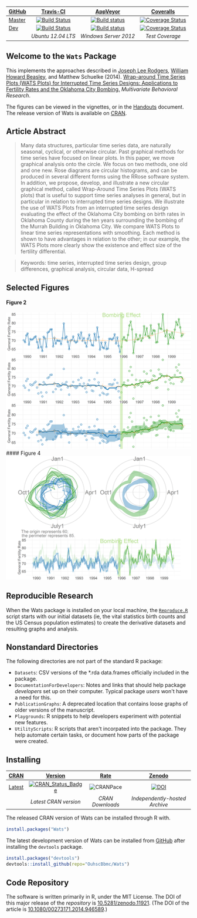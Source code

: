 <!-- rmarkdown v1 -->

| [GitHub](https://github.com/OuhscBbmc/Wats) | [Travis-CI](https://travis-ci.org/OuhscBbmc/Wats/builds) | [AppVeyor](https://ci.appveyor.com/project/wibeasley/Wats/history) | [Coveralls](https://coveralls.io/r/OuhscBbmc/Wats) |
| :----- | :---------------------------: | :-----------------------------: | :-------: |
| [Master](https://github.com/OuhscBbmc/Wats/tree/master) | [![Build Status](https://travis-ci.org/OuhscBbmc/Wats.svg?branch=master)](https://travis-ci.org/OuhscBbmc/Wats) | [![Build status](https://ci.appveyor.com/api/projects/status/2wkbuwqcmog4nhxf/branch/master?svg=true)](https://ci.appveyor.com/project/wibeasley/wats/branch/master) | [![Coverage Status](https://coveralls.io/repos/OuhscBbmc/Wats/badge.svg?branch=master)](https://coveralls.io/r/OuhscBbmc/Wats?branch=master) |
| [Dev](https://github.com/OuhscBbmc/Wats/tree/dev) | [![Build Status](https://travis-ci.org/OuhscBbmc/Wats.svg?branch=dev)](https://travis-ci.org/OuhscBbmc/Wats) | [![Build status](https://ci.appveyor.com/api/projects/status/2wkbuwqcmog4nhxf/branch/dev?svg=true)](https://ci.appveyor.com/project/wibeasley/wats/branch/dev) | [![Coverage Status](https://coveralls.io/repos/OuhscBbmc/Wats/badge.svg?branch=dev)](https://coveralls.io/r/OuhscBbmc/Wats?branch=dev) | -- |
| | *Ubuntu 12.04 LTS* | *Windows Server 2012* | *Test Coverage* | *Independently-hosted Archive* |

## Welcome to the `Wats` Package
This implements the approaches described in
[Joseph Lee Rodgers](http://www.vanderbilt.edu/psychological_sciences/bio/joe-rodgers), [William Howard Beasley](https://scholar.google.com/citations?user=ffsJTC0AAAAJ), and Matthew Schuelke (2014).
[Wrap-around Time Series Plots (WATS Plots) for Interrupted Time Series Designs:
Applications to Fertility Rates and the Oklahoma City Bombing.](http://www.tandfonline.com/doi/abs/10.1080/00273171.2014.946589) *Multivariate Behavioral Research*.

The figures can be viewed in the vignettes, or in the [Handouts](https://github.com/OuhscBbmc/Wats/blob/master/UtilityScripts/Handouts.md) document.  The release version of Wats is available on [CRAN](http://cran.r-project.org/web/packages/Wats/).

## Article Abstract
> Many data structures, particular time series data, are naturally seasonal, cyclical, or otherwise circular.  Past graphical methods for time series have focused on linear plots.  In this paper, we move graphical analysis onto the circle.  We focus on two methods, one old and one new.  Rose diagrams are circular histograms, and can be produced in several different forms using the RRose software system.  In addition, we propose, develop, and illustrate a new circular graphical method, called Wrap-Around Time Series Plots (WATS plots) that is useful to support time series analyses in general, but in particular in relation to interrupted time series designs.  We illustrate the use of WATS Plots from an interrupted time series design evaluating the effect of the Oklahoma City bombing on birth rates in Oklahoma County during the ten years surrounding the bombing of the Murrah Building in Oklahoma City.  We compare WATS Plots to linear time series representations with smoothing.  Each method is shown to have advantages in relation to the other; in our example, the WATS Plots more clearly show the existence and effect size of the fertility differential.

> Keywords:  time series, interrupted time series design, group differences, graphical analysis, circular data, H-spread

## Selected Figures
#### Figure 2

<img src="./vignettes/figure_mbr_rmd/Figure2Stylized-1.png" alt="Figure2Stylized" style="width: 600px;"/>
#### Figure 4

<img src="./vignettes/figure_mbr_rmd/Figure6-1.png" alt="Figure6" style="width: 600px;"/>

## Reproducible Research
When the Wats package is installed on your local machine, the [`Reproduce.R`](https://github.com/OuhscBbmc/Wats/blob/master/UtilityScripts/Reproduce.R) script starts with our initial datasets (ie, the vital statistics birth counts and the US Census population estimates) to create the derivative datasets and resulting graphs and analysis.

## Nonstandard Directories
The following directories are not part of the standard R package:
 * `Datasets`: CSV versions of the *.rda data.frames officially included in the package.
 * `DocumentationForDevelopers`: Notes and links that should help package *developers* set up on their computer.  Typical package *users* won't have a need for this.
 * `PublicationGraphs`: A deprecated location that contains loose graphs of older versions of the manuscript.
 * `Playgrounds`: R snippets to help developers experiment with potential new features.
 * `UtilityScripts`: R scripts that aren't incorpated into the package.  They help automate certain tasks, or document how parts of the package were created.

## Installing 

| [CRAN](http://cran.rstudio.com/) | [Version](http://cran.r-project.org/web/packages/Wats/) | [Rate](http://cranlogs.r-pkg.org/) | [Zenodo](https://zenodo.org/search?ln=en&p=redcapr) | 
|  :---- | :----: | :----: | :----: |
| [Latest](http://cran.r-project.org/web/packages/Wats/) | [![CRAN_Status_Badge](http://www.r-pkg.org/badges/version/Wats)](http://cran.r-project.org/web/packages/Wats) | ![CRANPace](http://cranlogs.r-pkg.org/badges/Wats) | [![DOI](https://zenodo.org/badge/4971/OuhscBbmc/Wats.png)](http://dx.doi.org/10.5281/zenodo.11921) |
|   | *Latest CRAN version* | *CRAN Downloads* | *Independently-hosted Archive* |

The released CRAN version of Wats can be installed through R with.
```R
install.packages("Wats")
```

The latest development version of Wats can be installed from [GitHub](https://github.com/OuhscBbmc/Wats) after installing the `devtools` package.
```R
install.packages("devtools")
devtools::install_github(repo="OuhscBbmc/Wats")
```

## Code Repository
The software is written primarily in R, under the MIT License.  The DOI of this major release of the *repository* is [10.5281/zenodo.11921](http://dx.doi.org/10.5281/zenodo.11921).  (The DOI of the article is [10.1080/00273171.2014.946589](http://www.tandfonline.com/doi/abs/10.1080/00273171.2014.946589).)
